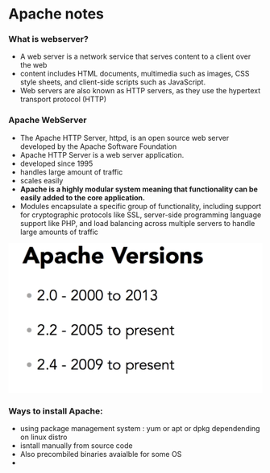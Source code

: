 
# Apache notes


### What is webserver? 
- A web server is a network service that serves content to a client over the web
- content includes    HTML documents, multimedia such as images, CSS style sheets, and client-side scripts such as JavaScript.
- Web servers are also known as HTTP servers, as they use the hypertext transport protocol (HTTP)

### Apache WebServer
- The Apache HTTP Server, httpd, is an open source web server developed by the Apache Software Foundation
- Apache HTTP Server is a web server application.
- developed since 1995
- handles large amount of traffic
- scales easily
- **Apache is a highly modular system meaning that functionality can be easily added to the core application.** 
- Modules encapsulate a specific group of functionality, including support for cryptographic protocols like SSL, server-side programming language support like PHP, and load balancing across multiple servers to handle large amounts of traffic

![img.png](images/3.0_1.png)

### Ways to install Apache: 

- using package management system : yum or apt or dpkg dependending on linux distro
- isntall manually from source code 
- Also precombiled binaries avaialble for some OS 
- 